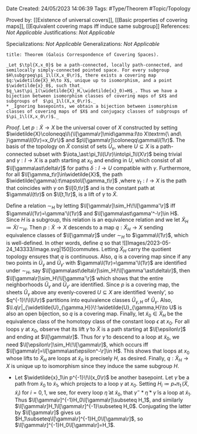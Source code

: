 <div class="topSpace"></div>

Date Created: 24/05/2023 14:06:39
Tags: #Type/Theorem #Topic/Topology

Proved by: [[Existence of universal covers]], [[Basic properties of covering maps]], [[Equivalent covering maps iff induce same subgroup]]
References: _Not Applicable_
Justifications: _Not Applicable_

Specializations: _Not Applicable_
Generalizations: _Not Applicable_

``` ad-Theorem
title: Theorem (Galois Correspondence of Covering Spaces).

_Let $\tpl{X,x_0}$ be a path-connected, locally path-connected, and semilocally simply-connected pointed space. For every subgroup $H\subgrpeq\pi_1\l(X,x_0\r)$, there exists a covering map $q:\widetilde{X}_H\to X$, unique up to isomorphism, and a point $\widetilde{x}_0$, such that_ $q_\ast\pi_1(\widetilde{X}_H,\widetilde{x}_0)=H$_. Thus we have a bijection between isomorphism classes of covering maps of $X$ and subgroups of  $\pi_1\l(X,x_0\r)$._
* _Ignoring basepoints, we obtain a bijection between isomorphism classes of covering maps of $X$ and conjugacy classes of subgroups of $\pi_1\l(X,x_0\r)$._

```

_Proof_. Let $p:\widetilde{X}\to X$ be the universal cover of $X$ constructed by setting $\widetilde{X}\coloneqq\l\{\l[\gamma\r]\mid\gamma:I\to X\textrm{\ and\ }\gamma\l(0\r)=x_0\r\}$ and $p\l[\gamma\r]\coloneqq\gamma\l(1\r)$. The basis of the topology on $\widetilde{X}$ consist of sets $\widetilde{U}_\gamma$, where $U\subseteq X$ is a path-connected subset with $\iota_\ast:\pi_1\l(U\r)\into\pi_1\l(X\r)$ being trivial and $\gamma:I\to X$ is a path starting at $x_0$ and ending in $U$, which consist of all $\l[\gamma\ast\delta\r]$ for paths $\delta:I\to U$ compatible with $\gamma$. Furthermore, for all $\l[\gamma_t\r]\in\widetilde{X}$, the path $\widetilde{\gamma}:t\mapsto\l[\gamma_t\r]$ ,where $\gamma_t:I\to X$ is the path that coincides with $\gamma$ on $\l[0,t\r]$ and is the constant path at $\gamma\l(t\r)$ on $\l[t,1\r]$, is a lift of $\gamma$ to $\widetilde{X}$.

Define a relation $\sim_H$ by letting $\l[\gamma\r]\sim_H\!\l[\gamma'\r]$ iff $\gamma\l(1\r)=\gamma'\l(1\r)$ and $\l[\gamma\ast\gamma'^-\r]\in H$. Since $H$ is a subgroup, this relation is an equivalence relation and we let $\widetilde{X}_H\coloneqq\widetilde{X}/\!\sim_H$. Then $p:\widetilde{X}\to X$ descends to a map $q:\widetilde{X}_H\to X$ sending equivalence classes of $\l[\gamma\r]$ under $\sim_H$ to $\gamma\l(1\r)$, which is well-defined. In other words, define $q$ so that
![[Images/2023-05-24_143333/image.svg|150]]commutes. Letting $\widetilde{X}_H$ carry the quotient topology ensures that $q$ is continuous. Also, $q$ is a covering map since if any two points in $\widetilde{U}_\gamma$ and $\widetilde{U}_{\gamma'}$ with $\gamma\l(1\r)=\gamma'\l(1\r)$ are identified under $\sim_H$, say $\l[\gamma\ast\delta\r]\sim_H\!\l[\gamma'\ast\delta\r]$, then $\l[\gamma\r]\sim_H\!\l[\gamma'\r]$ which shows that the entire neighborhoods $\widetilde{U}_\gamma$ and $\widetilde{U}_{\gamma'}$ are identified. Since $p$ is a covering map, the sheets $\widetilde{U}_\gamma$ above any evenly-covered $U\subseteq X$ are identified $\textrm{`}$evenly$\textrm{'}$, so $q^{-1}\!\l(U\r)$ partitions into equivalence classes $\widetilde{U}_{\gamma,H}$ of $\widetilde{U}_\gamma$. Also, $\l.q\r|_{\widetilde{U}_{\gamma,H}}\!:\widetilde{U}_{\gamma,H}\to U$ is also an open bijection, so $q$ is a covering map. Finally, let $\widetilde{x}_0\in\widetilde{X}_H$ be the equivalence class of the homotopy class of the constant loop $\epsilon$ at $x_0$. For all loops $\gamma$ at $x_0$, observe that its lift $\widetilde{\gamma}$ to $\widetilde{X}$ is a path starting at $\l[\epsilon\r]$ and ending at $\l[\gamma\r]$. Thus for $\widetilde{\gamma}$ to descend to a loop at $\widetilde{x}_0$, we need $\l[\epsilon\r]\sim_H\!\l[\gamma\r]$, which occurs iff $\l[\gamma\r]=\l[\gamma\ast\epsilon^-\r]\in H$. This shows that loops at $x_0$ whose lifts to $\widetilde{X}_H$ are loops at $\widetilde{x}_0$ is precisely $H$, as desired. Finally, $q:\widetilde{X}_H\to X$ is unique up to isomorphism since they induce the same subgroup $H$.
* Let $\widetilde{x}_1\in p^{-1}\!\l(x_0\r)$ be another basepoint. Let $\widetilde{\gamma}$ be a path from $\widetilde{x}_0$ to $\widetilde{x}_1$, which projects to a loop $\gamma$ at $x_0$. Setting $H_i\coloneqq p_\ast\pi_1\,(\widetilde{X},\widetilde{x}_i)$ for $i=0,1$, we see, for every loop $\widetilde{\eta}$ at $\widetilde{x}_0$, that $\widetilde{\gamma}^-\ast\widetilde{\eta}\ast\widetilde{\gamma}$ is a loop at $\widetilde{x}_1$. Thus $\l[\gamma\r]^{-1}H_0\l[\gamma\r]\subseteq H_1$, and similarly $\l[\gamma\r]H_1\l[\gamma\r]^{-1}\subseteq H_0$. Conjugating the latter by $\l[\gamma\r]$ gives us $H_1\subseteq\l[\gamma\r]^{-1}H_0\l[\gamma\r]$, so $\l[\gamma\r]^{-1}H_0\l[\gamma\r]=H_1$.

